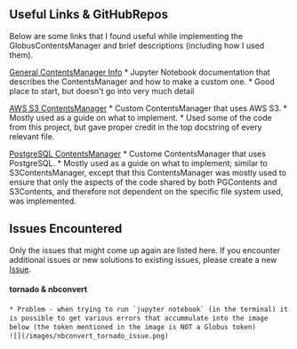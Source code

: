 ## Useful Links & GitHubRepos
Below are some links that I found useful while implementing the GlobusContentsManager and brief descriptions (including how I used them).

[General ContentsManager Info](https://jupyter-notebook.readthedocs.io/en/stable/extending/contents.html)
    * Jupyter Notebook documentation that describes the ContentsManager and how to make a custom one.
    * Good place to start, but doesn't go into very much detail

[AWS S3 ContentsManager](https://github.com/danielfrg/s3contents)
    * Custom ContentsManager that uses AWS S3.
    * Mostly used as a guide on what to implement.
    * Used some of the code from this project, but gave proper credit in the top docstring of every relevant file.

[PostgreSQL ContentsManager](https://github.com/quantopian/pgcontents)
    * Custome ContentsManager that uses PostgreSQL.
    * Mostly used as a guide on what to implement; similar to S3ContentsManager, except that this ContentsManager was mostly used to ensure that only the aspects of the code shared by both PGContents and S3Contents, and therefore not dependent on the specific file system used, was implemented.

## Issues Encountered
Only the issues that might come up again are listed here. If you encounter additional issues or new solutions to existing issues, please create a new [Issue](https://github.com/gneezyn/globus-contents-manager/issues).

#### tornado & nbconvert
    * Problem - when trying to run `jupyter notebook` (in the terminal) it is possible to get various errors that accummulate into the image below (the token mentioned in the image is NOT a Globus token)
    ![](/images/nbconvert_tornado_issue.png)